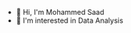 - 👋 Hi, I'm Mohammed Saad
- 👀 I'm interested in Data Analysis 

<!---
mohammedsaad2001/mohammedsaad2001 is a ✨ special ✨ repository because its `README.md` (this file) appears on your GitHub profile.
You can click the Preview link to take a look at your changes.
--->
